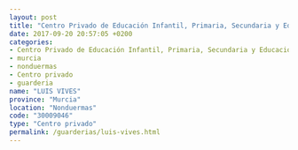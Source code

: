 ```yaml
---
layout: post
title: "Centro Privado de Educación Infantil, Primaria, Secundaria y Educación Especial LUIS VIVES"
date: 2017-09-20 20:57:05 +0200
categories:
- Centro Privado de Educación Infantil, Primaria, Secundaria y Educación Especial
- murcia
- nonduermas
- Centro privado
- guarderia
name: "LUIS VIVES"
province: "Murcia"
location: "Nonduermas"
code: "30009046"
type: "Centro privado"
permalink: /guarderias/luis-vives.html
---
```

